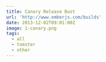 ```yaml
---
title: Canary Release Bust
url: 'http://www.emberjs.com/builds'
date: 2013-12-02T09:01:00Z
image: 1-canary.png
tags:
  - all
  - tomster
  - other
---
```

